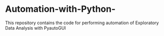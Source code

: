 # Automation-with-Python-
This repository contains the code for performing automation of Exploratory Data Analysis with PyautoGUI
